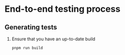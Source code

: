 # End-to-end testing process

## Generating tests

1. Ensure that you have an up-to-date build

   ```bash
   pnpm run build
   ```
